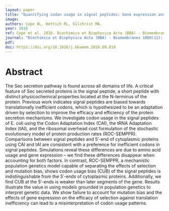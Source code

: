 ```yaml
---
layout: paper
title: "Quantifying codon usage in signal peptides: Gene expression and amino acid usage explain apparent selection for inefficient codons"
image: 
authors: Cope AL, Hettich RL, Gilchrist MA.
year: 2018
ref: Cope et al. 2018. Biochimica et Biophysica Acta (BBA) - Biomembranes.
journal: "Biochimica et Biophysica Acta (BBA) - Biomembranes 1860(12): 2479-2485"
pdf: 
doi: https://doi.org/10.1016/j.bbamem.2018.09.010
---
```


# Abstract

The Sec secretion pathway is found across all domains of life. A critical feature of Sec secreted proteins is the signal peptide, a short peptide with distinct physicochemical properties located at the N-terminus of the protein. Previous work indicates signal peptides are biased towards translationally inefficient codons, which is hypothesized to be an adaptation driven by selection to improve the efficacy and efficiency of the protein secretion mechanisms. We investigate codon usage in the signal peptides of E. coli using the Codon Adaptation Index (CAI), the tRNA Adaptation Index (tAI), and the ribosomal overhead cost formulation of the stochastic evolutionary model of protein production rates (ROC-SEMPPR). Comparisons between signal peptides and 5′-end of cytoplasmic proteins using CAI and tAI are consistent with a preference for inefficient codons in signal peptides. Simulations reveal these differences are due to amino acid usage and gene expression – we find these differences disappear when accounting for both factors. In contrast, ROC-SEMPPR, a mechanistic population genetics model capable of separating the effects of selection and mutation bias, shows codon usage bias (CUB) of the signal peptides is indistinguishable from the 5′-ends of cytoplasmic proteins. Additionally, we find CUB at the 5′-ends is weaker than later segments of the gene. Results illustrate the value in using models grounded in population genetics to interpret genetic data. We show failure to account for mutation bias and the effects of gene expression on the efficacy of selection against translation inefficiency can lead to a misinterpretation of codon usage patterns.

